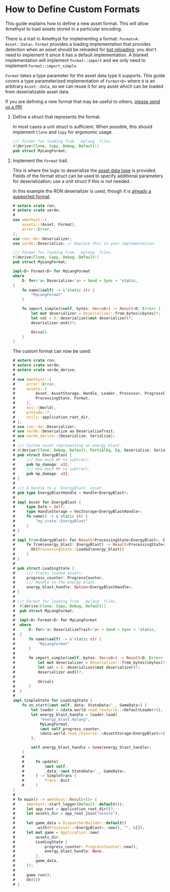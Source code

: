 # How to Define Custom Formats

This guide explains how to define a new asset format. This will allow Amethyst to load assets stored in a particular encoding.

There is a trait in Amethyst for implementing a format: `Format<A: Asset::Data>`.
`Format` provides a loading implementation that provides detection when an asset should be reloaded for [hot reloading][doc_hrs]; you don't need to implement it since it has a default implementation.
A blanket implementation will implement `Format::import` and we only need to implement
`Format::import_simple`.

`Format` takes a type parameter for the asset data type it supports. This guide covers a type
parameterized implementation of `Format<D>` where `D` is an arbitrary `Asset::Data`, so we can
reuse it for any asset which can be loaded from deserializable asset data.

If you are defining a new format that may be useful to others, [please send us a PR!][gh_contributing]

1. Define a struct that represents the format.

   In most cases a unit struct is sufficient. When possible, this should implement `Clone` and `Copy` for ergonomic usage.

   ```rust ,edition2018,no_run,noplaypen
   /// Format for loading from `.mylang` files.
   #[derive(Clone, Copy, Debug, Default)]
   pub struct MyLangFormat;
   ```

1. Implement the `Format` trait.

   This is where the logic to deserialize the [asset data type][bk_custom_assets] is provided.
   Fields of the format struct can be used to specify additional parameters for
   deserialization; use a unit struct if this is not needed.

   In this example the RON deserializer is used, though it is [already a supported format][doc_ron_format].

   ```rust ,edition2018,no_run,noplaypen
   # extern crate ron;
   # extern crate serde;
   #
   use amethyst::{
       assets::{Asset, Format},
       error::Error,
   };
   use ron::de::Deserializer;
   use serde::Deserialize; // Replace this in your implementation.

   /// Format for loading from `.mylang` files.
   #[derive(Clone, Copy, Debug, Default)]
   pub struct MyLangFormat;

   impl<D> Format<D> for MyLangFormat
   where
       D: for<'a> Deserialize<'a> + Send + Sync + 'static,
   {
       fn name(&self) -> &'static str {
           "MyLangFormat"
       }

       fn import_simple(&self, bytes: Vec<u8>) -> Result<D, Error> {
           let mut deserializer = Deserializer::from_bytes(&bytes)?;
           let val = D::deserialize(&mut deserializer)?;
           deserializer.end()?;

           Ok(val)
       }
   }
   ```

   The custom format can now be used:

   ```rust ,edition2018,no_run,noplaypen
   # extern crate ron;
   # extern crate serde;
   # extern crate serde_derive;
   #
   # use amethyst::{
   #     error::Error,
   #     assets::{
   #         Asset, AssetStorage, Handle, Loader, Processor, ProgressCounter,
   #         ProcessingState, Format,
   #     },
   #     ecs::{World},
   #     prelude::*,
   #     utils::application_root_dir,
   # };
   # use ron::de::Deserializer;
   # use serde::Deserialize as DeserializeTrait;
   # use serde_derive::{Deserialize, Serialize};
   #
   # /// Custom asset representing an energy blast.
   # #[derive(Clone, Debug, Default, PartialEq, Eq, Deserialize, Serialize)]
   # pub struct EnergyBlast {
   #     /// How much HP to subtract.
   #     pub hp_damage: u32,
   #     /// How much MP to subtract.
   #     pub mp_damage: u32,
   # }
   #
   # /// A handle to a `EnergyBlast` asset.
   # pub type EnergyBlastHandle = Handle<EnergyBlast>;
   #
   # impl Asset for EnergyBlast {
   #     type Data = Self;
   #     type HandleStorage = VecStorage<EnergyBlastHandle>;
   #     fn name() -> &'static str {
   #         "my_crate::EnergyBlast"
   #     }
   # }
   #
   # impl From<EnergyBlast> for Result<ProcessingState<EnergyBlast>, Error> {
   #     fn from(energy_blast: EnergyBlast) -> Result<ProcessingState<EnergyBlast>, Error> {
   #       Ok(ProcessingState::Loaded(energy_blast))
   #     }
   # }
   #
   # pub struct LoadingState {
   #     /// Tracks loaded assets.
   #     progress_counter: ProgressCounter,
   #     /// Handle to the energy blast.
   #     energy_blast_handle: Option<EnergyBlastHandle>,
   # }
   #
   # /// Format for loading from `.mylang` files.
   #  #[derive(Clone, Copy, Debug, Default)]
   #  pub struct MyLangFormat;
   #
   #  impl<D> Format<D> for MyLangFormat
   #  where
   #      D: for<'a> DeserializeTrait<'a> + Send + Sync + 'static,
   #  {
   #      fn name(&self) -> &'static str {
   #          "MyLangFormat"
   #      }
   #
   #      fn import_simple(&self, bytes: Vec<u8>) -> Result<D, Error> {
   #          let mut deserializer = Deserializer::from_bytes(&bytes)?;
   #          let val = D::deserialize(&mut deserializer)?;
   #          deserializer.end()?;
   #
   #          Ok(val)
   #      }
   #  }
   #
   impl SimpleState for LoadingState {
       fn on_start(&mut self, data: StateData<'_, GameData>) {
           let loader = &data.world.read_resource::<DefaultLoader>();
           let energy_blast_handle = loader.load(
               "energy_blast.mylang",
               MyLangFormat,
               &mut self.progress_counter,
               &data.world.read_resource::<AssetStorage<EnergyBlast>>(),
           );

           self.energy_blast_handle = Some(energy_blast_handle);
       }
       #
       #     fn update(
       #         &mut self,
       #         _data: &mut StateData<'_, GameData>,
       #     ) -> SimpleTrans {
       #         Trans::Quit
       #     }
   }
   #
   # fn main() -> amethyst::Result<()> {
   #     amethyst::start_logger(Default::default());
   #     let app_root = application_root_dir()?;
   #     let assets_dir = app_root.join("assets");
   #
   #     let game_data = DispatcherBuilder::default()
   #         .with(Processor::<EnergyBlast>::new(), "", &[]);
   #     let mut game = Application::new(
   #         assets_dir,
   #         LoadingState {
   #             progress_counter: ProgressCounter::new(),
   #             energy_blast_handle: None,
   #         },
   #         game_data,
   #     )?;
   #
   #     game.run();
   #     Ok(())
   # }
   ```

[bk_custom_assets]: how_to_define_custom_assets.html
[doc_hrs]: https://docs.amethyst.rs/master/amethyst_assets/struct.HotReloadStrategy.html
[doc_ron_format]: https://docs.amethyst.rs/stable/amethyst_assets/struct.RonFormat.html
[gh_contributing]: https://github.com/amethyst/amethyst/blob/master/docs/CONTRIBUTING.md
